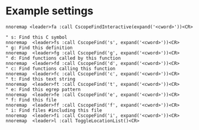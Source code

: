 # Example settings
    nnoremap <leader>fa :call CscopeFindInteractive(expand('<cword>'))<CR>

    " s: Find this C symbol
    nnoremap  <leader>fs :call CscopeFind('s', expand('<cword>'))<CR>
    " g: Find this definition
    nnoremap  <leader>fg :call CscopeFind('g', expand('<cword>'))<CR>
    " d: Find functions called by this function
    nnoremap  <leader>fd :call CscopeFind('d', expand('<cword>'))<CR>
    " c: Find functions calling this function
    nnoremap  <leader>fc :call CscopeFind('c', expand('<cword>'))<CR>
    " t: Find this text string
    nnoremap  <leader>ft :call CscopeFind('t', expand('<cword>'))<CR>
    " e: Find this egrep pattern
    nnoremap  <leader>fe :call CscopeFind('e', expand('<cword>'))<CR>
    " f: Find this file
    nnoremap  <leader>ff :call CscopeFind('f', expand('<cword>'))<CR>
    " i: Find files #including this file
    nnoremap  <leader>fi :call CscopeFind('i', expand('<cword>'))<CR>
    nnoremap  <leader>l :call ToggleLocationList()<CR>
